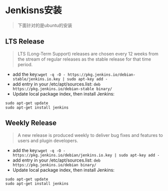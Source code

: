 # Jenkisns安装

> 下面针对的是ubuntu的安装

## LTS Release
> LTS (Long-Term Support) releases are chosen every 12 weeks from the stream of regular releases as the stable release for that time period.

- add the key:```wget -q -O - https://pkg.jenkins.io/debian-stable/jenkins.io.key | sudo apt-key add -```
- add  entry in your /etc/apt/sources.list: ```deb https://pkg.jenkins.io/debian-stable binary/```
- Update  local package index, then  install Jenkins:
```
sudo apt-get update
sudo apt-get install jenkins
```

## Weekly Release
> A new release is produced weekly to deliver bug fixes and features to users and plugin developers.

- add the key:```wget -q -O - https://pkg.jenkins.io/debian/jenkins.io.key | sudo apt-key add -```
- add  entry in your /etc/apt/sources.list: ```deb https://pkg.jenkins.io/debian binary/```
- Update  local package index, then  install Jenkins:
```
sudo apt-get update
sudo apt-get install jenkins
```
